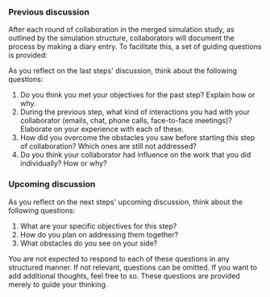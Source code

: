 ### Previous discussion
After each round of collaboration in the merged simulation study, as outlined by the simulation structure, collaborators will document the process by making a diary entry. To facilitate this, a set of guiding questions is provided:

As you reflect on the last steps' discussion, think about the following questions:

1. Do you think you met your objectives for the past step? Explain how or why.
2. During the previous step, what kind of interactions you had with your collaborator (emails, chat, phone calls, face-to-face meetings)? Elaborate on your experience with each of these. 
3. How did you overcome the obstacles you saw before starting this step of collaboration? Which ones are still not addressed? 
4. Do you think your collaborator had influence on the work that you did individually? How or why?

### Upcoming discussion
As you reflect on the next steps' upcoming discussion, think about the following questions:
1. What are your specific objectives for this step?
2. How do you plan on addressing them together?
3. What obstacles do you see on your side?

You are not expected to respond to each of these questions in any structured manner. If not relevant, questions can be omitted. 
If you want to add additional thoughts, feel free to so. These questions are provided merely to guide your thinking.
